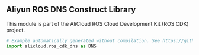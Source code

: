 ## Aliyun ROS DNS Construct Library

This module is part of the AliCloud ROS Cloud Development Kit (ROS CDK) project.

```python
# Example automatically generated without compilation. See https://github.com/aws/jsii/issues/826
import alicloud.ros_cdk_dns as DNS
```

